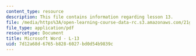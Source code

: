```yaml
---
content_type: resource
description: This file contains information regarding lesson 13.
file: /media/https%3A/open-learning-course-data-rc.s3.amazonaws.com/21g-104-chinese-iv-regular-spring-2004/7d12a68d6765b8286027bd0d54b9839c_MIT21G_104S04_L13.pdf
file_type: application/pdf
resourcetype: Document
title: Microsoft Word - L-13
uid: 7d12a68d-6765-b828-6027-bd0d54b9839c
---
```

